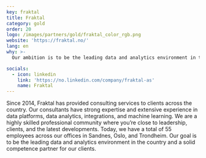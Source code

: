 ```yaml
---
key: fraktal
title: Fraktal
category: gold
order: 20
logo: /images/partners/gold/fraktal_color_rgb.png
website: 'https://fraktal.no/'
lang: en
why: >-
  Our ambition is to be the leading data and analytics environment in the country. That’s why it’s important for us to be present at professional events like Data Saturday Oslo — to share, learn, and get inspired. That’s why we’re bringing some of our subject-matter experts to the stage, along with engaged participants in the audience and at our booth. We’re looking forward to meeting like-minded data enthusiasts at Data Saturday Oslo in August!

socials:
  - icon: linkedin
    link: 'https://no.linkedin.com/company/fraktal-as'
    name: Fraktal
---
```

Since 2014, Fraktal has provided consulting services to clients across the country. Our consultants have strong expertise and extensive experience in data platforms, data analytics, integrations, and machine learning. We are a highly skilled professional community where you’re close to leadership, clients, and the latest developments. Today, we have a total of 55 employees across our offices in Sandnes, Oslo, and Trondheim. Our goal is to be the leading data and analytics environment in the country and a solid competence partner for our clients.